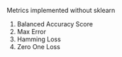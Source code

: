 Metrics implemented without sklearn

1. Balanced Accuracy Score
2. Max Error
3. Hamming Loss
4. Zero One Loss
